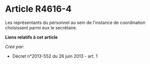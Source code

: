# Article R4616-4

Les représentants du personnel au sein de l'instance de coordination choisissent parmi eux le secrétaire.

**Liens relatifs à cet article**

_Créé par_:

  - Décret n°2013-552 du 26 juin 2013 - art. 1
